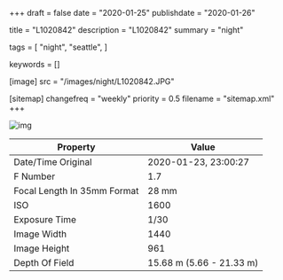 +++
draft = false
date = "2020-01-25"
publishdate = "2020-01-26"

title = "L1020842"
description = "L1020842"
summary = "night"

tags = [
    "night",
    "seattle",
]

keywords = []

[image]
    src = "/images/night/L1020842.JPG"

[sitemap]
    changefreq = "weekly"
    priority = 0.5
    filename = "sitemap.xml"
+++


![img](/images/night/L1020842.JPG)

Property | Value
---------|------
Date/Time Original              | 2020-01-23, 23:00:27
F Number                        | 1.7
Focal Length In 35mm Format     | 28 mm
ISO                             | 1600
Exposure Time                   | 1/30
Image Width                     | 1440
Image Height                    | 961
Depth Of Field                  | 15.68 m (5.66 - 21.33 m)

